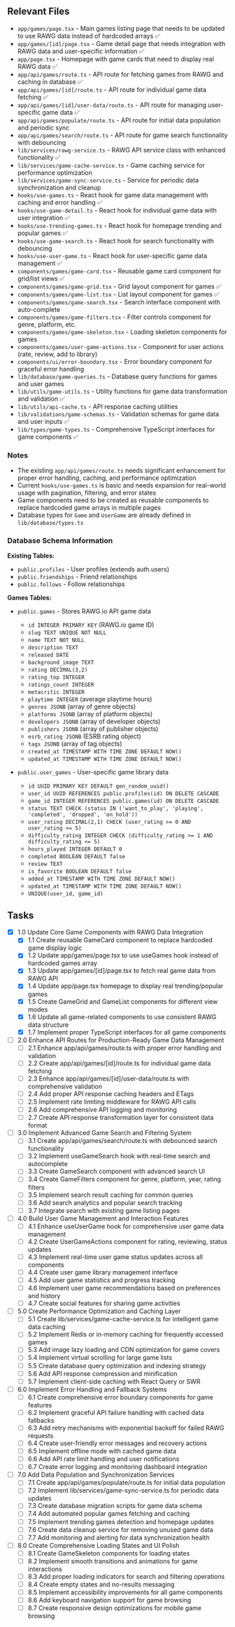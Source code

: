 
## Relevant Files

- `app/games/page.tsx` - Main games listing page that needs to be updated to use RAWG data instead of hardcoded arrays ✅
- `app/games/[id]/page.tsx` - Game detail page that needs integration with RAWG data and user-specific information ✅
- `app/page.tsx` - Homepage with game cards that need to display real RAWG data ✅
- `app/api/games/route.ts` - API route for fetching games from RAWG and caching in database ✅
- `app/api/games/[id]/route.ts` - API route for individual game data fetching ✅
- `app/api/games/[id]/user-data/route.ts` - API route for managing user-specific game data ✅
- `app/api/games/populate/route.ts` - API route for initial data population and periodic sync
- `app/api/games/search/route.ts` - API route for game search functionality with debouncing
- `lib/services/rawg-service.ts` - RAWG API service class with enhanced functionality ✅
- `lib/services/game-cache-service.ts` - Game caching service for performance optimization
- `lib/services/game-sync-service.ts` - Service for periodic data synchronization and cleanup
- `hooks/use-games.ts` - React hook for game data management with caching and error handling ✅
- `hooks/use-game-detail.ts` - React hook for individual game data with user integration ✅
- `hooks/use-trending-games.ts` - React hook for homepage trending and popular games ✅
- `hooks/use-game-search.ts` - React hook for search functionality with debouncing
- `hooks/use-user-game.ts` - React hook for user-specific game data management ✅
- `components/games/game-card.tsx` - Reusable game card component for grid/list views ✅
- `components/games/game-grid.tsx` - Grid layout component for games ✅
- `components/games/game-list.tsx` - List layout component for games ✅
- `components/games/game-search.tsx` - Search interface component with auto-complete
- `components/games/game-filters.tsx` - Filter controls component for genre, platform, etc.
- `components/games/game-skeleton.tsx` - Loading skeleton components for games
- `components/games/user-game-actions.tsx` - Component for user actions (rate, review, add to library)
- `components/ui/error-boundary.tsx` - Error boundary component for graceful error handling
- `lib/database/game-queries.ts` - Database query functions for games and user games
- `lib/utils/game-utils.ts` - Utility functions for game data transformation and validation ✅
- `lib/utils/api-cache.ts` - API response caching utilities
- `lib/validations/game-schemas.ts` - Validation schemas for game data and user inputs ✅
- `lib/types/game-types.ts` - Comprehensive TypeScript interfaces for game components ✅

### Notes

- The existing `app/api/games/route.ts` needs significant enhancement for proper error handling, caching, and performance optimization
- Current `hooks/use-games.ts` is basic and needs expansion for real-world usage with pagination, filtering, and error states
- Game components need to be created as reusable components to replace hardcoded game arrays in multiple pages
- Database types for `Game` and `UserGame` are already defined in `lib/database/types.ts`

### Database Schema Information

**Existing Tables:**
- `public.profiles` - User profiles (extends auth.users)
- `public.friendships` - Friend relationships 
- `public.follows` - Follow relationships

**Games Tables:**
- `public.games` - Stores RAWG.io API game data
  - `id INTEGER PRIMARY KEY` (RAWG.io game ID)
  - `slug TEXT UNIQUE NOT NULL`
  - `name TEXT NOT NULL`
  - `description TEXT`
  - `released DATE`
  - `background_image TEXT`
  - `rating DECIMAL(3,2)`
  - `rating_top INTEGER`
  - `ratings_count INTEGER`
  - `metacritic INTEGER`
  - `playtime INTEGER` (average playtime hours)
  - `genres JSONB` (array of genre objects)
  - `platforms JSONB` (array of platform objects)
  - `developers JSONB` (array of developer objects)
  - `publishers JSONB` (array of publisher objects)
  - `esrb_rating JSONB` (ESRB rating object)
  - `tags JSONB` (array of tag objects)
  - `created_at TIMESTAMP WITH TIME ZONE DEFAULT NOW()`
  - `updated_at TIMESTAMP WITH TIME ZONE DEFAULT NOW()`

- `public.user_games` - User-specific game library data
  - `id UUID PRIMARY KEY DEFAULT gen_random_uuid()`
  - `user_id UUID REFERENCES public.profiles(id) ON DELETE CASCADE`
  - `game_id INTEGER REFERENCES public.games(id) ON DELETE CASCADE`
  - `status TEXT CHECK (status IN ('want_to_play', 'playing', 'completed', 'dropped', 'on_hold'))`
  - `user_rating DECIMAL(2,1) CHECK (user_rating >= 0 AND user_rating <= 5)`
  - `difficulty_rating INTEGER CHECK (difficulty_rating >= 1 AND difficulty_rating <= 5)`
  - `hours_played INTEGER DEFAULT 0`
  - `completed BOOLEAN DEFAULT false`
  - `review TEXT`
  - `is_favorite BOOLEAN DEFAULT false`
  - `added_at TIMESTAMP WITH TIME ZONE DEFAULT NOW()`
  - `updated_at TIMESTAMP WITH TIME ZONE DEFAULT NOW()`
  - `UNIQUE(user_id, game_id)`

## Tasks

- [x] 1.0 Update Core Game Components with RAWG Data Integration
  - [x] 1.1 Create reusable GameCard component to replace hardcoded game display logic
  - [x] 1.2 Update app/games/page.tsx to use useGames hook instead of hardcoded games array
  - [x] 1.3 Update app/games/[id]/page.tsx to fetch real game data from RAWG API
  - [x] 1.4 Update app/page.tsx homepage to display real trending/popular games
  - [x] 1.5 Create GameGrid and GameList components for different view modes
  - [x] 1.6 Update all game-related components to use consistent RAWG data structure
  - [x] 1.7 Implement proper TypeScript interfaces for all game components

- [ ] 2.0 Enhance API Routes for Production-Ready Game Data Management
  - [ ] 2.1 Enhance app/api/games/route.ts with proper error handling and validation
  - [ ] 2.2 Create app/api/games/[id]/route.ts for individual game data fetching
  - [ ] 2.3 Enhance app/api/games/[id]/user-data/route.ts with comprehensive validation
  - [ ] 2.4 Add proper API response caching headers and ETags
  - [ ] 2.5 Implement rate limiting middleware for RAWG API calls
  - [ ] 2.6 Add comprehensive API logging and monitoring
  - [ ] 2.7 Create API response transformation layer for consistent data format

- [ ] 3.0 Implement Advanced Game Search and Filtering System
  - [ ] 3.1 Create app/api/games/search/route.ts with debounced search functionality
  - [ ] 3.2 Implement useGameSearch hook with real-time search and autocomplete
  - [ ] 3.3 Create GameSearch component with advanced search UI
  - [ ] 3.4 Create GameFilters component for genre, platform, year, rating filters
  - [ ] 3.5 Implement search result caching for common queries
  - [ ] 3.6 Add search analytics and popular search tracking
  - [ ] 3.7 Integrate search with existing game listing pages

- [ ] 4.0 Build User Game Management and Interaction Features
  - [ ] 4.1 Enhance useUserGame hook for comprehensive user game data management
  - [ ] 4.2 Create UserGameActions component for rating, reviewing, status updates
  - [ ] 4.3 Implement real-time user game status updates across all components
  - [ ] 4.4 Create user game library management interface
  - [ ] 4.5 Add user game statistics and progress tracking
  - [ ] 4.6 Implement user game recommendations based on preferences and history
  - [ ] 4.7 Create social features for sharing game activities

- [ ] 5.0 Create Performance Optimization and Caching Layer
  - [ ] 5.1 Create lib/services/game-cache-service.ts for intelligent game data caching
  - [ ] 5.2 Implement Redis or in-memory caching for frequently accessed games
  - [ ] 5.3 Add image lazy loading and CDN optimization for game covers
  - [ ] 5.4 Implement virtual scrolling for large game lists
  - [ ] 5.5 Create database query optimization and indexing strategy
  - [ ] 5.6 Add API response compression and minification
  - [ ] 5.7 Implement client-side caching with React Query or SWR

- [ ] 6.0 Implement Error Handling and Fallback Systems
  - [ ] 6.1 Create comprehensive error boundary components for game features
  - [ ] 6.2 Implement graceful API failure handling with cached data fallbacks
  - [ ] 6.3 Add retry mechanisms with exponential backoff for failed RAWG requests
  - [ ] 6.4 Create user-friendly error messages and recovery actions
  - [ ] 6.5 Implement offline mode with cached game data
  - [ ] 6.6 Add API rate limit handling and user notifications
  - [ ] 6.7 Create error logging and monitoring dashboard integration

- [ ] 7.0 Add Data Population and Synchronization Services
  - [ ] 7.1 Create app/api/games/populate/route.ts for initial data population
  - [ ] 7.2 Implement lib/services/game-sync-service.ts for periodic data updates
  - [ ] 7.3 Create database migration scripts for game data schema
  - [ ] 7.4 Add automated popular games fetching and caching
  - [ ] 7.5 Implement trending games detection and homepage updates
  - [ ] 7.6 Create data cleanup service for removing unused game data
  - [ ] 7.7 Add monitoring and alerting for data synchronization health

- [ ] 8.0 Create Comprehensive Loading States and UI Polish
  - [ ] 8.1 Create GameSkeleton components for loading states
  - [ ] 8.2 Implement smooth transitions and animations for game interactions
  - [ ] 8.3 Add proper loading indicators for search and filtering operations
  - [ ] 8.4 Create empty states and no-results messaging
  - [ ] 8.5 Implement accessibility improvements for all game components
  - [ ] 8.6 Add keyboard navigation support for game browsing
  - [ ] 8.7 Create responsive design optimizations for mobile game browsing
